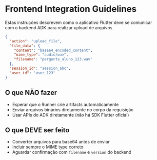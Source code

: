 # Frontend Integration Guidelines

Estas instruções descrevem como o aplicativo Flutter deve se comunicar com o backend ADK para realizar upload de arquivos.

```json
{
  "action": "upload_file",
  "file_data": {
    "content": "base64_encoded_content",
    "mime_type": "audio/wav",
    "filename": "pergunta_aluno_123.wav"
  },
  "session_id": "session_abc",
  "user_id": "user_123"
}
```

## O que NÃO fazer
- Esperar que o Runner crie artifacts automaticamente
- Enviar arquivos binários diretamente no corpo da requisição
- Usar APIs do ADK diretamente (não há SDK Flutter oficial)

## O que DEVE ser feito
- Converter arquivos para base64 antes de enviar
- Incluir sempre o MIME type correto
- Aguardar confirmação com `filename` e `version` do backend
